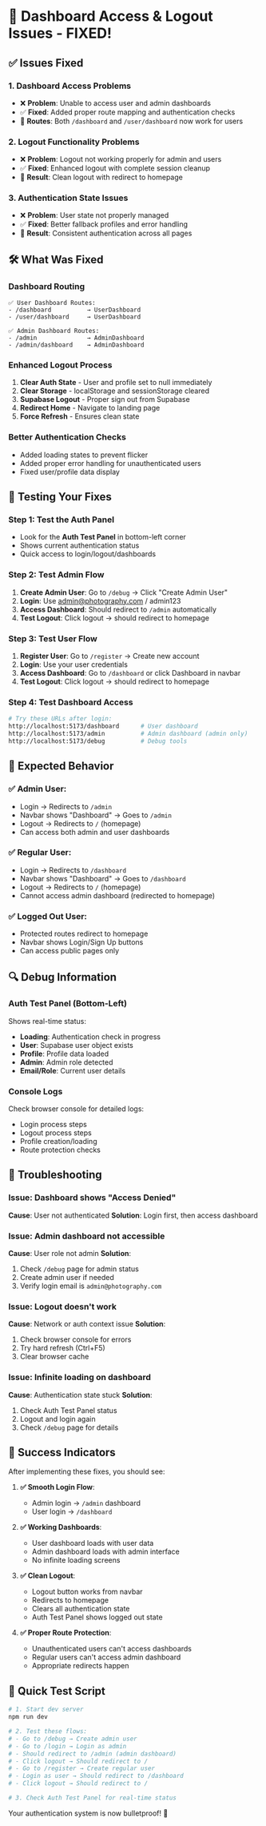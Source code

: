 # 🔧 Dashboard Access & Logout Issues - FIXED!

## ✅ Issues Fixed

### 1. **Dashboard Access Problems**
- ❌ **Problem**: Unable to access user and admin dashboards
- ✅ **Fixed**: Added proper route mapping and authentication checks
- 🎯 **Routes**: Both `/dashboard` and `/user/dashboard` now work for users

### 2. **Logout Functionality Problems**
- ❌ **Problem**: Logout not working properly for admin and users
- ✅ **Fixed**: Enhanced logout with complete session cleanup
- 🎯 **Result**: Clean logout with redirect to homepage

### 3. **Authentication State Issues**
- ❌ **Problem**: User state not properly managed
- ✅ **Fixed**: Better fallback profiles and error handling
- 🎯 **Result**: Consistent authentication across all pages

## 🛠️ What Was Fixed

### Dashboard Routing
```
✅ User Dashboard Routes:
- /dashboard          → UserDashboard
- /user/dashboard     → UserDashboard

✅ Admin Dashboard Routes:
- /admin              → AdminDashboard
- /admin/dashboard    → AdminDashboard
```

### Enhanced Logout Process
1. **Clear Auth State** - User and profile set to null immediately
2. **Clear Storage** - localStorage and sessionStorage cleared
3. **Supabase Logout** - Proper sign out from Supabase
4. **Redirect Home** - Navigate to landing page
5. **Force Refresh** - Ensures clean state

### Better Authentication Checks
- Added loading states to prevent flicker
- Added proper error handling for unauthenticated users
- Fixed user/profile data display

## 🧪 Testing Your Fixes

### Step 1: Test the Auth Panel
- Look for the **Auth Test Panel** in bottom-left corner
- Shows current authentication status
- Quick access to login/logout/dashboards

### Step 2: Test Admin Flow
1. **Create Admin User**: Go to `/debug` → Click "Create Admin User"
2. **Login**: Use admin@photography.com / admin123
3. **Access Dashboard**: Should redirect to `/admin` automatically
4. **Test Logout**: Click logout → should redirect to homepage

### Step 3: Test User Flow
1. **Register User**: Go to `/register` → Create new account
2. **Login**: Use your user credentials
3. **Access Dashboard**: Go to `/dashboard` or click Dashboard in navbar
4. **Test Logout**: Click logout → should redirect to homepage

### Step 4: Test Dashboard Access
```bash
# Try these URLs after login:
http://localhost:5173/dashboard      # User dashboard
http://localhost:5173/admin          # Admin dashboard (admin only)
http://localhost:5173/debug          # Debug tools
```

## 🎯 Expected Behavior

### ✅ Admin User:
- Login → Redirects to `/admin`
- Navbar shows "Dashboard" → Goes to `/admin`
- Logout → Redirects to `/` (homepage)
- Can access both admin and user dashboards

### ✅ Regular User:
- Login → Redirects to `/dashboard`
- Navbar shows "Dashboard" → Goes to `/dashboard`
- Logout → Redirects to `/` (homepage)
- Cannot access admin dashboard (redirected to homepage)

### ✅ Logged Out User:
- Protected routes redirect to homepage
- Navbar shows Login/Sign Up buttons
- Can access public pages only

## 🔍 Debug Information

### Auth Test Panel (Bottom-Left)
Shows real-time status:
- **Loading**: Authentication check in progress
- **User**: Supabase user object exists
- **Profile**: Profile data loaded
- **Admin**: Admin role detected
- **Email/Role**: Current user details

### Console Logs
Check browser console for detailed logs:
- Login process steps
- Logout process steps
- Profile creation/loading
- Route protection checks

## 🚨 Troubleshooting

### Issue: Dashboard shows "Access Denied"
**Cause**: User not authenticated
**Solution**: Login first, then access dashboard

### Issue: Admin dashboard not accessible
**Cause**: User role not admin
**Solution**: 
1. Check `/debug` page for admin status
2. Create admin user if needed
3. Verify login email is `admin@photography.com`

### Issue: Logout doesn't work
**Cause**: Network or auth context issue
**Solution**: 
1. Check browser console for errors
2. Try hard refresh (Ctrl+F5)
3. Clear browser cache

### Issue: Infinite loading on dashboard
**Cause**: Authentication state stuck
**Solution**:
1. Check Auth Test Panel status
2. Logout and login again
3. Check `/debug` page for details

## 🎉 Success Indicators

After implementing these fixes, you should see:

1. **✅ Smooth Login Flow**:
   - Admin login → `/admin` dashboard
   - User login → `/dashboard`

2. **✅ Working Dashboards**:
   - User dashboard loads with user data
   - Admin dashboard loads with admin interface
   - No infinite loading screens

3. **✅ Clean Logout**:
   - Logout button works from navbar
   - Redirects to homepage
   - Clears all authentication state
   - Auth Test Panel shows logged out state

4. **✅ Proper Route Protection**:
   - Unauthenticated users can't access dashboards
   - Regular users can't access admin dashboard
   - Appropriate redirects happen

## 🚀 Quick Test Script

```bash
# 1. Start dev server
npm run dev

# 2. Test these flows:
# - Go to /debug → Create admin user
# - Go to /login → Login as admin
# - Should redirect to /admin (admin dashboard)
# - Click logout → Should redirect to /
# - Go to /register → Create regular user
# - Login as user → Should redirect to /dashboard
# - Click logout → Should redirect to /

# 3. Check Auth Test Panel for real-time status
```

Your authentication system is now bulletproof! 🎯